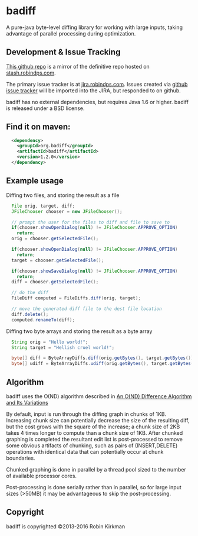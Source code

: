 # badiff

A pure-java byte-level diffing library for working with large inputs, taking advantage of parallel processing during optimization.

## Development & Issue Tracking
[This github repo](https://github.com/org-badiff/badiff)  is a mirror of the definitive repo hosted on [stash.robindps.com](http://stash.robindps.com/projects/BDF/repos/badiff/browse).

The primary issue tracker is at [jira.robindps.com](http://jira.robindps.com/browse/BDF/?selectedTab=com.atlassian.jira.jira-projects-plugin:summary-panel).  Issues created via [github issue tracker](https://github.com/org-badiff/badiff/issues) will be imported into the JIRA, but responded to on github.

badiff has no external dependencies, but requires Java 1.6 or higher.  badiff is released under a BSD license.

## Find it on maven:

```xml
  <dependency>
    <groupId>org.badiff</groupId>
    <artifactId>badiff</artifactId>
    <version>1.2.0</version>
  </dependency>
```
## Example usage


Diffing two files, and storing the result as a file

```java
  File orig, target, diff;
  JFileChooser chooser = new JFileChooser();

  // prompt the user for the files to diff and file to save to
  if(chooser.showOpenDialog(null) != JFileChooser.APPROVE_OPTION)
  	return;
  orig = chooser.getSelectedFile();

  if(chooser.showOpenDialog(null) != JFileChooser.APPROVE_OPTION)
  	return;
  target = chooser.getSelectedFile();

  if(chooser.showSaveDialog(null) != JFileChooser.APPROVE_OPTION)
  	return;
  diff = chooser.getSelectedFile();

  // do the diff
  FileDiff computed = FileDiffs.diff(orig, target);

  // move the generated diff file to the dest file location
  diff.delete();
  computed.renameTo(diff);
```

Diffing two byte arrays and storing the result as a byte array

```java
  String orig = "Hello world!";
  String target = "Hellish cruel world!";

  byte[] diff = ByteArrayDiffs.diff(orig.getBytes(), target.getBytes()); // bidirectional diff
  byte[] udiff = ByteArrayDiffs.udiff(orig.getBytes(), target.getBytes()); // unidirectional diff
```
## Algorithm

badiff uses the O(ND) algorithm described in [An O(ND) Difference Algorithm and Its Variations](http://www.xmailserver.org/diff2.pdf‎)

By default, input is run through the diffing graph in chunks of 1KB.  Increasing chunk size can potentially decrease the size of the resulting diff, but the cost grows with the square of the increase; a chunk size of 2KB takes 4 times longer to compute than a chunk size of 1KB.  After chunked graphing is completed the resultant edit list is post-processed to remove some obvious artifacts of chunking, such as pairs of (INSERT,DELETE) operations with identical data that can potentially occur at chunk boundaries.

Chunked graphing is done in parallel by a thread pool sized to the number of available processor cores.

Post-processing is done serially rather than in parallel, so for large input sizes (>50MB) it may be advantageous to skip the post-processing.

## Copyright

badiff is copyrighted &copy;2013-2016 Robin Kirkman
